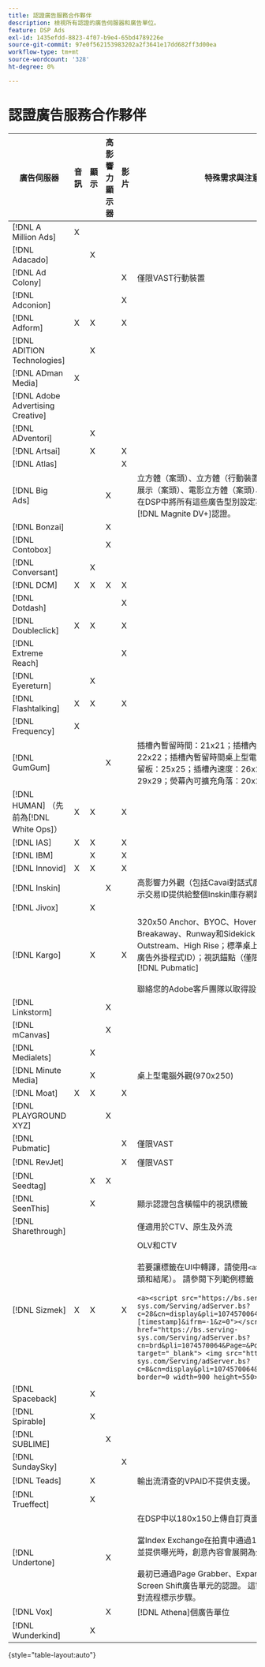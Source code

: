 ```yaml
---
title: 認證廣告服務合作夥伴
description: 檢視所有認證的廣告伺服器和廣告單位。
feature: DSP Ads
exl-id: 1435efdd-8823-4f07-b9e4-65bd4789226e
source-git-commit: 97e0f562153983202a2f3641e17dd682ff3d00ea
workflow-type: tm+mt
source-wordcount: '328'
ht-degree: 0%

---
```


# 認證廣告服務合作夥伴

| 廣告伺服器 | 音訊 | 顯示 | 高影響力顯示器 | 影片 | 特殊需求與注意事項 |
| --- | --- | --- | --- | --- | --- |
| [!DNL A Million Ads] | X | | | | |
| [!DNL Adacado] | | X | | | |
| [!DNL Ad Colony] | | | | X | 僅限VAST行動裝置 |
| [!DNL Adconion] | | | | X | |
| [!DNL Adform] | X | X | | X | |
| [!DNL ADITION Technologies] | | X | | | |
| [!DNL ADman Media] | X | | | | |
| [!DNL Adobe Advertising Creative] | | | | | |
| [!DNL ADventori] | | X | | | |
| [!DNL Artsai] | | X | | X | |
| [!DNL Atlas] | | | | X | |
| [!DNL Big Ads] | | | X | | 立方體（案頭）、立方體（行動裝置）、卡片（案頭）、大型展示（案頭）、電影立方體（案頭）、Cinematics （案頭）。 在DSP中將所有這些廣告型別設定為300x250。 僅透過[!DNL Magnite DV+]認證。 |
| [!DNL Bonzai] | | | X | | |
| [!DNL Contobox] | | | X | | |
| [!DNL Conversant] | | X | | | |
| [!DNL DCM] | X | X | X | X | |
| [!DNL Dotdash] | | | | X | |
| [!DNL Doubleclick] | X | X | | X | |
| [!DNL Extreme Reach] | | | | X | |
| [!DNL Eyereturn] | | X | | | |
| [!DNL Flashtalking] | X | X | | X | |
| [!DNL Frequency] | X | | | | |
| [!DNL GumGum] | | | X | | 插槽內暫留時間：21x21；插槽內暫留時間行動視訊：22x22；插槽內暫留時間桌上型電腦：24x24；插槽內暫留板：25x25；插槽內速度：26x26；超級外觀：29x29；熒幕內可擴充角落：20x20 |
| [!DNL HUMAN] （先前為[!DNL White Ops]） | X | X | | X | |
| [!DNL IAS] | X | X | | X | |
| [!DNL IBM] | | X | | X | |
| [!DNL Innovid] | X | X | | X | |
| [!DNL Inskin] | | | X | | 高影響力外觀（包括Cavai對話式廣告）必須以180x150顯示交易ID提供給整個Inskin庫存網路。 |
| [!DNL Jivox] | | X | | | |
| [!DNL Kargo] | | X | | X | 320x50 Anchor、BYOC、Hover、Breakout、Breakaway、Runway和Sidekick；300x250 Outstream、High Rise；標準桌上型顯示器（不需要特定廣告外掛程式ID）；視訊錨點（僅限VAST）；CTV透過[!DNL Pubmatic]</br></br>聯絡您的Adobe客戶團隊以取得設定廣告單位的協助。 |
| [!DNL Linkstorm] | | | X | | |
| [!DNL mCanvas] | | | X | | |
| [!DNL Medialets] | | X | | | |
| [!DNL Minute Media] | | X | | | 桌上型電腦外觀(970x250) |
| [!DNL Moat] | X | X | | X | |
| [!DNL PLAYGROUND XYZ] | | | X | | |
| [!DNL Pubmatic] | | | | X | 僅限VAST |
| [!DNL RevJet] | | | | X | 僅限VAST |
| [!DNL Seedtag] | | X | X | | |
| [!DNL SeenThis] | | X | | | 顯示認證包含橫幅中的視訊標籤 |
| [!DNL Sharethrough] | | | | | 僅適用於CTV、原生及外流 |
| [!DNL Sizmek] | X | X | | X | OLV和CTV</br></br>若要讓標籤在UI中轉譯，請使用`<a>`個標籤包住標籤（在開頭和結尾）。 請參閱下列範例標籤： </br></br>`<a><script src="https://bs.serving-sys.com/Serving/adServer.bs?c=28&cn=display&pli=1074570064&w=900&h=550&ord=[timestamp]&ifrm=-1&z=0"></script> <noscript> <a href="https://bs.serving-sys.com/Serving/adServer.bs?cn=brd&pli=1074570064&Page=&Pos=-602368150" target="_blank"> <img src="https://bs.serving-sys.com/Serving/adServer.bs?c=8&cn=display&pli=1074570064&Page=&Pos=-602368150" border=0 width=900 height=550></a> </noscript><a>` |
| [!DNL Spaceback] | | X | | | |
| [!DNL Spirable] | | X | | | |
| [!DNL SUBLIME] | | | X | | |
| [!DNL SundaySky] | | | | X | |
| [!DNL Teads] | | X | | | 輸出流清查的VPAID不提供支援。 |
| [!DNL Trueffect] | | X | | | |
| [!DNL Undertone] | | | X | | 在DSP中以180x150上傳自訂頁面抓取器廣告單位</br></br>當Index Exchange在拍賣中通過180x150拍賣和DSP競標並提供曝光時，創意內容會展開為全頁顯示廣告。</br></br>最初已通過Page Grabber、Expanable Adhendation和Screen Shift廣告單元的認證。 這需要進行重新認證，並針對流程標示步驟。 |
| [!DNL Vox] | | | X | | [!DNL Athena]個廣告單位 |
| [!DNL Wunderkind] | | X | | | |

{style="table-layout:auto"}
